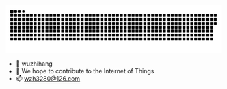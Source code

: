 <div align="center">
  <img src="https://raw.githubusercontent.com/Achuan-2/Achuan-2/main/assets/github-contribution-grid-snake.svg" >
</div>

- 👋 wuzhihang
- 💞️ We hope to contribute to the Internet of Things
- 📫 wzh3280@126.com

<!---
wzh469649067/wzh469649067 is a ✨ special ✨ repository because its `README.md` (this file) appears on your GitHub profile.
You can click the Preview link to take a look at your changes.
--->
